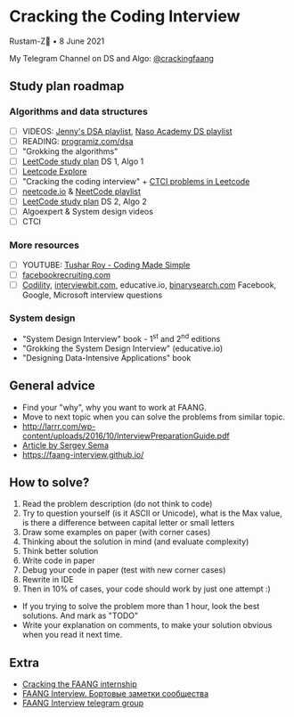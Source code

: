 # Cracking the Coding Interview 

Rustam-Z🚀 • 8 June 2021

My Telegram Channel on DS and Algo: [@crackingfaang](https://t.me/crackingfaang)

## Study plan roadmap
### Algorithms and data structures
- [ ] VIDEOS: [Jenny's DSA playlist](https://www.youtube.com/playlist?list=PLdo5W4Nhv31bbKJzrsKfMpo_grxuLl8LU), [Naso Academy DS playlist](https://www.youtube.com/playlist?list=PLBlnK6fEyqRj9lld8sWIUNwlKfdUoPd1Y)
- [ ] READING: [programiz.com/dsa](https://www.programiz.com/dsa)
- [ ] "Grokking the algorithms"
- [ ] [LeetCode study plan](https://leetcode.com/study-plan/) DS 1, Algo 1
- [ ] [Leetcode Explore](https://leetcode.com/explore/)
- [ ] "Cracking the coding interview" + [CTCI problems in Leetcode](https://leetcode.com/discuss/general-discussion/1152824/cracking-the-coding-interview-6th-edition-in-leetcode)
- [ ] [neetcode.io](https://neetcode.io/) & [NeetCode playlist](https://www.youtube.com/c/NeetCode/playlists)
- [ ] [LeetCode study plan](https://leetcode.com/study-plan/) DS 2, Algo 2
- [ ] Algoexpert & System design videos
- [ ] CTCI

### More resources
- [ ] YOUTUBE: [Tushar Roy - Coding Made Simple](https://www.youtube.com/user/tusharroy2525/playlists)
- [ ] [facebookrecruiting.com](https://www.facebookrecruiting.com/portal/interview_prep_hub)
- [ ] [Codility](https://app.codility.com/programmers/lessons/), [interviewbit.com](https://www.interviewbit.com/courses/programming/), educative.io, [binarysearch.com](https://binarysearch.com/problems) Facebook, Google, Microsoft interview questions

### System design
- "System Design Interview" book - 1<sup>st</sup> and 2<sup>nd</sup> editions
- "Grokking the System Design Interview" (educative.io)
- "Designing Data-Intensive Applications" book

## General advice
- Find your "why", why you want to work at FAANG.
- Move to next topic when you can solve the problems from similar topic. 
- http://larrr.com/wp-content/uploads/2016/10/InterviewPreparationGuide.pdf
- [Article by Sergey Sema](https://dou.ua/lenta/articles/google-interview/)
- https://faang-interview.github.io/

## How to solve?
1. Read the problem description (do not think to code)
2. Try to question yourself (is it ASCII or Unicode), what is the Max value, is there a difference between capital letter or small letters
3. Draw some examples on paper (with corner cases)
4. Thinking about the solution in mind (and evaluate complexity)
5. Think better solution
6. Write code in paper
7. Debug your code in paper (test with new corner cases)
8. Rewrite in IDE
9. Then in 10% of cases, your code should work by just one attempt :)

- If you trying to solve the problem more than 1 hour, look the best solutions. And mark as "TODO"
- Write your explanation on comments, to make your solution obvious when you read it next time.

## Extra
- [Cracking the FAANG internship](https://gist.github.com/kwojcicki/fe916e8a12dd2abea68d772d740daf29)
- [FAANG Interview. Бортовые заметки сообщества](https://docs.google.com/document/d/1RKzJA7UHj3UKMFxK4Bluy-gB7Sf2fk0mUlCPs76Z07k/edit#)
- [FAANG Interview telegram group](https://t.me/FaangInterview)


<!-- Welcome to Cracking FAANG!

My study plan:
- #algorithms, #systems_design and #behavior

- Nodir's advice https://t.me/crackingfaang/285
- Smns advice https://t.me/FaangInterviewChannel/58

- https://t.me/faang_materials
- https://t.me/FaangInterviewChannel

Smth should be here:
    - Google
    - Facebook **
    - Microsoft **
    - Amazon 
    - OpenAI
    - Databricks
    - Bloomberg

https://t.me/FaangDataScience/436
"Хорошая мастер программа и стажировка по нужной теме + хорошая подготовка может принести офер джуниора в амазон." - @elena_12321
-->

